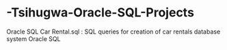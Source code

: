 # -Tsihugwa-Oracle-SQL-Projects
Oracle SQL Car Rental.sql : SQL queries for creation of car rentals database system Oracle SQL
